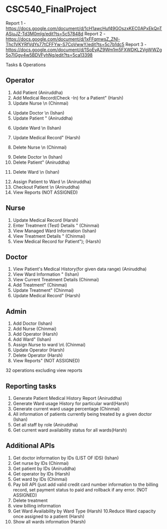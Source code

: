 # CSC540_FinalProject
Report 1 - https://docs.google.com/document/d/1cH1awcHuf49GOszxKEC0APxEkQnTASiuJZ-Td3M0mlg/edit?ts=5c57848d
Report 2 - https://docs.google.com/document/d/1xFFqmwsZ_ZNl-Thc1VKYRfVdYs77tCFFYw-S7CoVwwY/edit?ts=5c7b1dc5
Report 3 - https://docs.google.com/document/d/1SoEyAZ9Wm1m5FXWDKL2VgWWZg5o7IGgy4w5BDVFyhNg/edit?ts=5ca13398

Tasks & Operations

Operator
---
1. Add Patient (Aniruddha)
2. Add Medical Record(Check -In) for a Patient" (Harsh)
3. Update Nurse \n (Chinmai)
4) Update Doctor \n (Ishan)
5) Update Patient " (Aniruddha)
6. Update Ward \n  (Ishan)
7) Update Medical Record" (Harsh)
8. Delete Nurse \n (Chinmai)
9) Delete Doctor \n (Ishan)
10) Delete Patient" (Aniruddha)
11. Delete Ward \n (Ishan)
12) Assign Patient to Ward \n (Aniruddha)
13) Checkout Patient \n (Aniruddha)
14) View Reports (NOT ASSIGNED)

Nurse
---
1) Update Medical Record (Harsh)
2) Enter Treatment (Test) Details " (Chinmai)
3) View Managed Ward Information (Ishan)
4) View Treatment Details " (Chinmai)
5) View Medical Record for Patient"); (Harsh)

Doctor
---
1) View Patient's Medical History(for given data range) (Aniruddha)
2) View Ward Information " (Ishan)
3) View Current Treatment Details (Chinmai)
4) Add Treatment" (Chinmai)
5) Update Treatment" (Chinmai)
6) Update Medical Record" (Harsh)

Admin
---
1) Add Doctor (Ishan)
2) Add Nurse (Chinmai)
3) Add Operator (Harsh)
4) Add Ward" (Ishan)
5) Assign Nurse to ward \n\ (Chinmai)
6) Update Operator (Harsh)
7) Delete Operator (Harsh)
8) View Reports" (NOT ASSIGNED)

32 operations excluding view reports

Reporting tasks
---
1. Generate Patient Medical History Report (Aniruddha)
2. Generate Ward usage History for particular ward(Harsh)
3. Generate current ward usage percentage (Chinmai)
4. All information of patients currently being treated by a given doctor (Ishan)
5. Get all staff by role (Aniruddha)
6. Get current ward availability status for all wards(Harsh)

Additional APIs
---
1. Get doctor information by IDs (LIST OF IDS) (Ishan)
2. Get nurse by IDs (Chinmai)
3. Get patient by IDs (Aniruddha)
4. Get operator by IDs (Harsh)
5. Get ward by IDs (Chinmai)
6. Pay bill API (just add valid credit card number information to the billing record, set payment status to paid and rollback if any error. (NOT ASSIGNED)
7. Delete treatment
8. view billing information
9. Get Ward Availability by Ward Type (Harsh)
10.Reduce Ward capacity once assigned to a patient (Harsh)
11. Show all wards information (Harsh)
